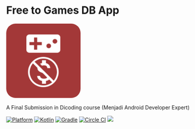 # Free to Games DB App
<p>
  <img src="https://github.com/riandinp/made-submission-free2playgame/blob/master/app/src/main/ic_launcher-playstore.png" alt="logoApp" width=200px/ style="border-radius: 25px;">
</p>
<p>
  A Final Submission in Dicoding course (Menjadi Android Developer Expert)
</p>
<p>
  <a href="http://developer.android.com/index.html"><img alt="Platform" src="https://img.shields.io/badge/platform-Android-green.svg"></a>
  <a href="http://kotlinlang.org"><img alt="Kotlin" src="https://img.shields.io/badge/kotlin-1.9.0-purple.svg"></a>
  <a href="https://developer.android.com/studio/releases/gradle-plugin"><img alt="Gradle" src="https://img.shields.io/badge/gradle-8.1.1-green.svg"></a>
  <a href="https://dl.circleci.com/status-badge/redirect/gh/riandinp/made-submission-free2playgame/tree/master"><img alt="Circle CI" src="https://dl.circleci.com/status-badge/img/gh/riandinp/made-submission-free2playgame/tree/master.svg?style=svg&circle-token=336ce2abf5cf48b3f6587d23b958a8f856fbfc34"></a>
  <a href="https://codecov.io/github/riandinp/made-submission-free2playgame"><img src="https://codecov.io/github/riandinp/made-submission-free2playgame/graph/badge.svg?token=J6GPSZ8U6X"/</a>
</p>
